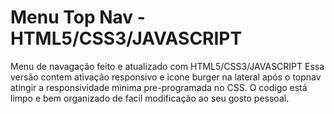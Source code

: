# Menu Top Nav - HTML5/CSS3/JAVASCRIPT

Menu de navagação feito e atualizado com HTML5/CSS3/JAVASCRIPT
Essa versão contem ativação responsivo e icone burger na lateral após o topnav atingir a responsividade minima pre-programada no CSS.
O codigo está limpo e bem organizado de facil modificação ao seu gosto pessoal.
